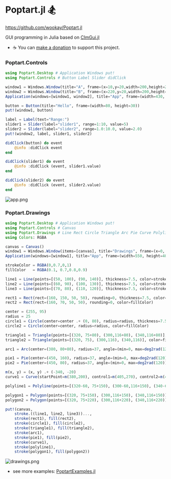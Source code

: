 # Poptart.jl 🏂

<https://github.com/wookay/Poptart.jl>

GUI programming in Julia based on [CImGui.jl](https://github.com/Gnimuc/CImGui.jl)

 * ☕️   You can [make a donation](https://wookay.github.io/donate/) to support this project.

### Poptart.Controls

```julia
using Poptart.Desktop # Application Windows put!
using Poptart.Controls # Button Label Slider didClick

window1 = Windows.Window(title="A", frame=(x=10,y=20,width=200,height=200))
window2 = Windows.Window(title="B", frame=(x=220,y=20,width=200,height=200))
Application(windows=[window1, window2], title="App", frame=(width=430, height=300))

button = Button(title="Hello", frame=(width=80, height=30))
put!(window1, button)

label = Label(text="Range:")
slider1 = Slider(label="slider1", range=1:10, value=5)
slider2 = Slider(label="slider2", range=1.0:10.0, value=2.0)
put!(window2, label, slider1, slider2)

didClick(button) do event
    @info :didClick event
end

didClick(slider1) do event
    @info :didClick (event, slider1.value)
end

didClick(slider2) do event
    @info :didClick (event, slider2.value)
end
```

![app.png](https://wookay.github.io/docs/Poptart.jl/assets/cimgui/app.png)


### Poptart.Drawings

```julia
using Poptart.Desktop # Application Windows put!
using Poptart.Controls # Canvas
using Poptart.Drawings # Line Rect Circle Triangle Arc Pie Curve Polyline Polygon stroke fill
using Colors: RGBA

canvas = Canvas()
window1 = Windows.Window(items=[canvas], title="Drawings", frame=(x=0, y=0, width=550, height=400))
Application(windows=[window1], title="App", frame=(width=550, height=400))

strokeColor = RGBA(0,0.7,0,1)
fillColor   = RGBA(0.1, 0.7,0.8,0.9)

line1 = Line(points=[(50, 100), (90, 140)], thickness=7.5, color=strokeColor)
line2 = Line(points=[(60, 90), (100, 130)], thickness=7.5, color=strokeColor)
line3 = Line(points=[(70, 80), (110, 120)], thickness=7.5, color=strokeColor)

rect1 = Rect(rect=(160, 150, 50, 50), rounding=0, thickness=7.5, color=strokeColor)
rect2 = Rect(rect=(160, 70, 50, 50), rounding=0, color=fillColor)

center = (255, 95)
radius = 25
circle1 = Circle(center=center .+ (0, 80), radius=radius, thickness=7.5, color=strokeColor)
circle2 = Circle(center=center, radius=radius, color=fillColor)

triangle1 = Triangle(points=[(320, 75+80), (300,116+80), (340,116+80)], thickness=7.5, color=strokeColor)
triangle2 = Triangle(points=[(320, 75), (300,116), (340,116)], color=fillColor)

arc1 = Arc(center=(380, 80+80), radius=37, angle=(min=0, max=deg2rad(120)), thickness=7.5, color=strokeColor)

pie1 = Pie(center=(450, 160), radius=37, angle=(min=0, max=deg2rad(120)), thickness=7.5, color=strokeColor)
pie2 = Pie(center=(450, 80), radius=37, angle=(min=0, max=deg2rad(120)), color=fillColor)

m(x, y) = (x, y) .+ (-340, -20)
curve1 = Curve(startPoint=m(380,200), control1=m(405,270), control2=m(455,120), endPoint=m(480,200), thickness=7.5, color=strokeColor)

polyline1 = Polyline(points=[(320-60, 75+150), (300-60,116+150), (340-60,116+150)], thickness=7.5, color=strokeColor)

polygon1 = Polygon(points=[(320, 75+150), (300,116+150), (340,116+150)], thickness=7.5, color=strokeColor)
polygon2 = Polygon(points=[(320, 75+220), (300,116+220), (340,116+220)], color=fillColor)

put!(canvas,
    stroke.((line1, line2, line3))...,
    stroke(rect1), fill(rect2),
    stroke(circle1), fill(circle2),
    stroke(triangle1), fill(triangle2),
    stroke(arc1),
    stroke(pie1), fill(pie2),
    stroke(curve1),
    stroke(polyline1),
    stroke(polygon1), fill(polygon2))
```

![drawings.png](https://wookay.github.io/docs/Poptart.jl/assets/cimgui/drawings.png)

* see more examples: [PoptartExamples.jl](https://github.com/wookay/PoptartExamples.jl/tree/master/examples)
